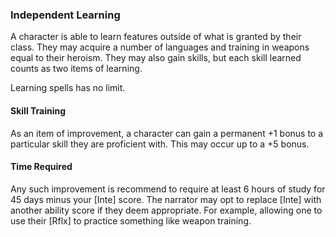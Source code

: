 ### Independent Learning
A character is able to learn features outside of what is granted by their class. They may acquire a number of languages and training in weapons equal to their heroism. They may also gain skills, but each skill learned counts as two items of learning.

Learning spells has no limit.

#### Skill Training
As an item of improvement, a character can gain a permanent +1 bonus to a particular skill they are proficient with. This may occur up to a +5 bonus.

#### Time Required
Any such improvement is recommend to require at least 6 hours of study for 45 days minus your [Inte] score. The narrator may opt to replace [Inte] with another ability score if they deem appropriate. For example, allowing one to use their [Rflx] to practice something like weapon training.
